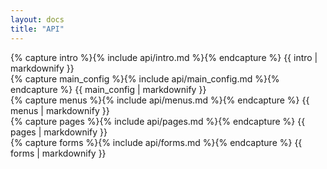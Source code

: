 ```yaml
---
layout: docs
title: "API"
---
```


<article>
	{% capture intro %}{% include api/intro.md %}{% endcapture %}
	{{ intro | markdownify }}
</article>

<article>
	{% capture main_config %}{% include api/main_config.md %}{% endcapture %}
	{{ main_config | markdownify }}
</article>

<article>
	{% capture menus %}{% include api/menus.md %}{% endcapture %}
	{{ menus | markdownify }}
</article>

<article>
	{% capture pages %}{% include api/pages.md %}{% endcapture %}
	{{ pages | markdownify }}
</article>

<article>
	{% capture forms %}{% include api/forms.md %}{% endcapture %}
	{{ forms | markdownify }}
</article>